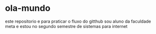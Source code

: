 # ola-mundo
este repositorio e para praticar o fluxo do gitthub
sou aluno da faculdade meta e estou no segundo semestre de sistemas para internet

